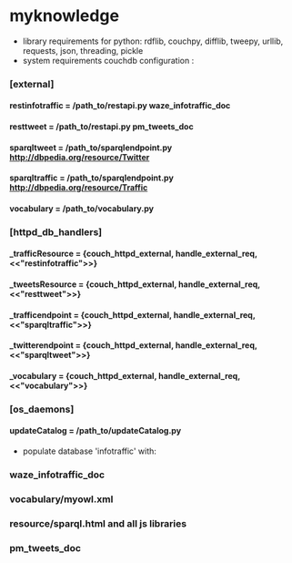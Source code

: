 # myknowledge

* library requirements for python: rdflib, couchpy, difflib, tweepy, urllib, requests, json, threading, pickle
* system requirements couchdb configuration :

### [external]
#### restinfotraffic = /path_to/restapi.py waze_infotraffic_doc
#### resttweet = /path_to/restapi.py pm_tweets_doc
#### sparqltweet = /path_to/sparqlendpoint.py http://dbpedia.org/resource/Twitter
#### sparqltraffic = /path_to/sparqlendpoint.py http://dbpedia.org/resource/Traffic
#### vocabulary = /path_to/vocabulary.py

### [httpd_db_handlers]
#### _trafficResource = {couch_httpd_external, handle_external_req, <<"restinfotraffic">>}
#### _tweetsResource = {couch_httpd_external, handle_external_req, <<"resttweet">>}
#### _trafficendpoint = {couch_httpd_external, handle_external_req, <<"sparqltraffic">>}
#### _twitterendpoint = {couch_httpd_external, handle_external_req, <<"sparqltweet">>}
#### _vocabulary = {couch_httpd_external, handle_external_req, <<"vocabulary">>}

### [os_daemons]
#### updateCatalog = /path_to/updateCatalog.py

* populate database 'infotraffic' with:

### waze_infotraffic_doc
### vocabulary/myowl.xml 
### resource/sparql.html and all js libraries
### pm_tweets_doc
